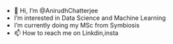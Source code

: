 - 👋 Hi, I’m @AnirudhChatterjee
- I’m interested in Data Science and Machine Learning
- I’m currently doing my MSc from Symbiosis 
- 📫 How to reach me on Linkdin,insta
